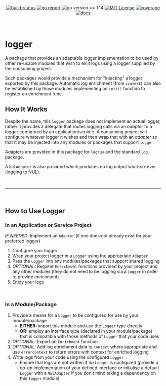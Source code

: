 <div align="center" style="margin-bottom:20px">
  <!-- <img src=".assets/banner.png" alt="logger" /> -->
  <div align="center">
    <a href="https://github.com/blugnu/logger/actions/workflows/qa.yml"><img alt="build-status" src="https://github.com/blugnu/logger/actions/workflows/qa.yml/badge.svg?branch=master&style=flat-square"/></a>
    <a href="https://goreportcard.com/report/github.com/blugnu/logger" ><img alt="go report" src="https://goreportcard.com/badge/github.com/blugnu/logger"/></a>
    <a><img alt="go version >= 1.14" src="https://img.shields.io/github/go-mod/go-version/blugnu/logger?style=flat-square"/></a>
    <a href="https://github.com/blugnu/logger/blob/master/LICENSE"><img alt="MIT License" src="https://img.shields.io/github/license/blugnu/logger?color=%234275f5&style=flat-square"/></a>
    <a href="https://coveralls.io/github/blugnu/logger?branch=master"><img alt="coverage" src="https://img.shields.io/coveralls/github/blugnu/logger?style=flat-square"/></a>
    <a href="https://pkg.go.dev/github.com/blugnu/logger"><img alt="docs" src="https://pkg.go.dev/badge/github.com/blugnu/logger"/></a>
  </div>
</div>

<br>

# logger

A package that provides an adaptable logger implementation to be used by other re-usable modules that wish to emit logs using a logger supplied by the consuming project.

Such packages would provide a mechanism for "injecting" a logger exported by this package.  Automatic log enrichment (from `context`) can also be established by those modules implementing an `init()` function to register an enrichment func.

## How It Works

Despite the name, this `logger` package does not implement an actual logger, rather it provides a delegate that routes logging calls via an _adapter_ to a logger configured by an application/service.  A consuming project will configure whatever logger it wishes and then wrap that with an _adapter_ so that it may be injected into any modules or packages that support `logger`.

Adapters are provided in this package for `logrus` and the standard `log` package.

A `NulAdapter` is also provided which produces no log output what-so-ever (logging to NUL).

<br>
<hr>
<br>

## How to Use Logger

### In an Application or Service Project

_IF NEEDED_: Implement an `Adapter` (if one does not already exist for your preferred logger)

1. Configure your logger
2. Wrap your project logger in a `Logger` using the appropriate `Adapter`
4. Pass the `Logger` into any modules/packages that support shared logging
3. _OPTIONAL:_ Register `Enrichment` functions provided by your project and any other modules (they do not need to be logging via a `Logger` in order to provide enrichment)
5. Enjoy your logs

<br>

### In a Module/Package

1. Provide a means for a `Logger` to be configured for use by your module/package
    - **EITHER:** import this module and use the `Logger` type directly 
    - **OR:** employ an interface type (declared in your module/package) that is compatible with those methods of `Logger` that your code uses
2. _OPTIONAL_: Export an `Enrichment` function
3. _OPTIONAL_: Add log enrichment data to `context` where appropriate and use `errorcontext` to return errors with context for enriched logging 
4. Write logs from your code using the configured `Logger`
    - Ensure that logs are not written if _no_ `Logger` is configured (provide a _no-op_ implementation of your defined interface _or_ initialise a default `Logger` with a `NulAdapter` if you don't mind taking a dependency on this `logger` module)
